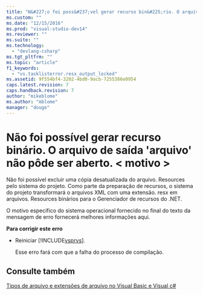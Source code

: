 ```yaml
---
title: "N&#227;o foi poss&#237;vel gerar recurso bin&#225;rio. O arquivo de sa&#237;da &#39;arquivo&#39; n&#227;o p&#244;de ser aberto. &lt; motivo &gt; | Microsoft Docs"
ms.custom: ""
ms.date: "12/15/2016"
ms.prod: "visual-studio-dev14"
ms.reviewer: ""
ms.suite: ""
ms.technology: 
  - "devlang-csharp"
ms.tgt_pltfrm: ""
ms.topic: "article"
f1_keywords: 
  - "vs.tasklisterror.resx_output_locked"
ms.assetid: 9f554bf4-3202-4bd0-9acb-7255386e0954
caps.latest.revision: 7
caps.handback.revision: 7
author: "mikeblome"
ms.author: "mblome"
manager: "douge"
---
```

# N&#227;o foi poss&#237;vel gerar recurso bin&#225;rio. O arquivo de sa&#237;da &#39;arquivo&#39; n&#227;o p&#244;de ser aberto. &lt; motivo &gt;
Não foi possível excluir uma cópia desatualizada do arquivo. Resources pelo sistema do projeto. Como parte da preparação de recursos, o sistema do projeto transformará o arquivos XML com uma extensão. resx em arquivos. Resources binários para o Gerenciador de recursos do .NET.  
  
 O motivo específico do sistema operacional fornecido no final do texto da mensagem de erro fornecerá melhores informações aqui.  
  
 **Para corrigir este erro**  
  
-   Reiniciar [!INCLUDE[vsprvs](../assembler/masm/includes/vsprvs_md.md)].  
  
     Esse erro fará com que a falha do processo de compilação.  
  
## Consulte também  
 [Tipos de arquivo e extensões de arquivo no Visual Basic e Visual c\#](http://msdn.microsoft.com/pt-br/f793852c-da06-4d52-a826-65f635844772)